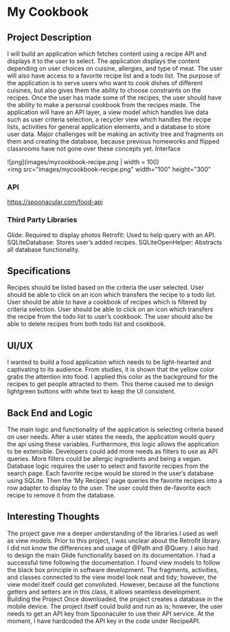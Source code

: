 # My Cookbook
## Project Description
I will build an application which fetches content using a recipe API and displays it to the user to select. The application displays the content depending on user choices on cuisine, allergies, and type of meat. The user will also have access to a favorite recipe list and a todo list. 
	The purpose of the application is to serve users who want to cook dishes of different cuisines, but also gives them the ability to choose constraints on the recipes. Once the user has made some of the recipes, the user should have the ability to make a personal cookbook from the recipes made.
	The application will have an API layer, a view model which handles live data such as user criteria selection, a recycler view which handles the recipe lists, activities for general application elements, and a database to store user data. Major challenges will be making an activity tree and fragments on them and creating the database, because previous homeworks and flipped classrooms have not gone over these concepts yet.
Interface

![png](images/mycookbook-recipe.png | width = 100)  
<img src="images/mycookbook-recipe.png" width="100" height="300"

                                 
### API
https://spoonacular.com/food-api

### Third Party Libraries
Glide: Required to display photos
Retrofit: Used to help query with an API.
SQLiteDatabase: Stores user’s added recipes.
SQLiteOpenHelper: Abstracts all database functionality.
## Specifications
Recipes should be listed based on the criteria the user selected.
User should be able to click on an icon which transfers the recipe to a todo list.
User should be able to have a cookbook of recipes which is filtered by criteria selection.
User should be able to click on an icon which transfers the recipe from the todo list to user’s cookbook. 
The user should also be able to delete recipes from both todo list and cookbook.
## UI/UX
I wanted to build a food application which needs to be light-hearted and captivating to its audience. From studies, it is shown that the yellow color grabs the attention into food. I applied this color as the background for the recipes to get people attracted to them. This theme caused me to design lightgreen buttons with white text to keep the UI consistent.

## Back End and Logic
The main logic and functionality of the application is selecting criteria based on user needs. After a user states the needs, the application would query the api using these variables. Furthermore, this logic allows the application to be extensible. Developers could add more needs as filters to use as API queries. More filters could be allergic ingredients and being a vegan.
Database logic requires the user to select and favorite recipes from the search page. Each favorite recipe would be stored in the user’s database using SQLite. Then the ‘My Recipes’ page queries the favorite recipes into a row adapter to display to the user. The user could then de-favorite each recipe to remove it from the database.

## Interesting Thoughts
The project gave me a deeper understanding of the libraries I used as well as view models. Prior to this project, I was unclear about the Retrofit library. I did not know the differences and usage of @Path and @Query. I also had to design the main Glide functionality based on its documentation. I had a successful time following the documentation.
I found view models to follow the black box principle in software development. The fragments, activities, and classes connected to the view model look neat and tidy; however, the view model itself could get convoluted. However, because all the functions getters and setters are in this class, it allows seamless development.
Building the Project
Once downloaded, the project creates a database in the mobile device. The project itself could build and run as is; however, the user needs to get an API key from Spoonaculer to use their API service. At the moment, I have hardcoded the API key in the code under RecipeAPI.
